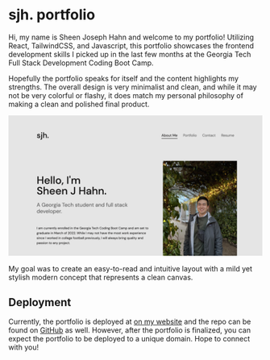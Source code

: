 # sjh. portfolio

Hi, my name is Sheen Joseph Hahn and welcome to my portfolio! Utilizing React, TailwindCSS, and Javascript, this portfolio showcases the frontend development skills I picked up in the last few months at the Georgia Tech Full Stack Development Coding Boot Camp.

Hopefully the portfolio speaks for itself and the content highlights my strengths. The overall design is very minimalist and clean, and while it may not be very colorful or flashy, it does match my personal philosophy of making a clean and polished final product.

![sjh portfolio](/public/images/portfolio.png)

My goal was to create an easy-to-read and intuitive layout with a mild yet stylish modern concept that represents a clean canvas. 
## Deployment

Currently, the portfolio is deployed at [on my website](jhahnsheen.com) and the repo can be found on [GitHub](https://github.com/jhahnsheen/SJH-Portfolio-v4) as well. However, after the portfolio is finalized, you can expect the portfolio to be deployed to a unique domain. Hope to connect with you!
